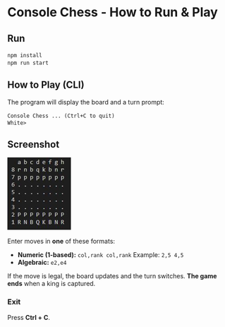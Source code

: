 # Console Chess - How to Run & Play

## Run
```bash
npm install
npm run start
```

## How to Play (CLI)

The program will display the board and a turn prompt:

    Console Chess ... (Ctrl+C to quit)
    White>

## Screenshot
![alt text](board.JPG)

Enter moves in **one** of these formats:
- **Numeric (1-based):** `col,rank col,rank`
  Example: `2,5 4,5`
- **Algebraic:** `e2,e4`

If the move is legal, the board updates and the turn switches.
**The game ends** when a king is captured.

### Exit
Press **Ctrl + C**.
